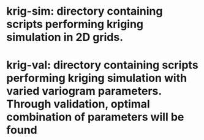 # krig-sim: directory containing scripts performing kriging simulation in 2D grids.
# krig-val: directory containing scripts performing kriging simulation with varied variogram parameters. Through validation, optimal combination of parameters will be found

